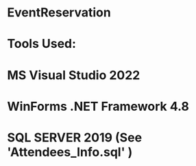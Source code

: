 # EventReservation 
# Tools Used:
# MS Visual Studio 2022
# WinForms .NET Framework 4.8
# SQL SERVER 2019 (See 'Attendees_Info.sql' )

